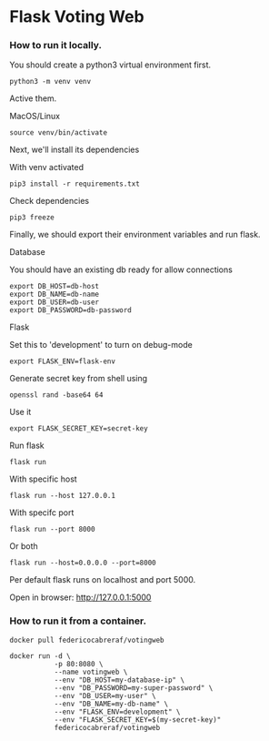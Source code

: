 # Flask Voting Web

### How to run it locally.
You should create a python3 virtual environment first.
```
python3 -m venv venv
```
Active them.

MacOS/Linux
```
source venv/bin/activate
```
Next, we'll install its dependencies

With venv activated
```
pip3 install -r requirements.txt
```
Check dependencies
```
pip3 freeze  
```
Finally, we should export their environment variables and run flask.

Database

You should have an existing db ready for allow connections
```
export DB_HOST=db-host
export DB_NAME=db-name
export DB_USER=db-user
export DB_PASSWORD=db-password
```

Flask

Set this to 'development' to turn on debug-mode
```
export FLASK_ENV=flask-env
```
Generate secret key from shell using 
```
openssl rand -base64 64
```
Use it
```
export FLASK_SECRET_KEY=secret-key
```

Run flask
```
flask run
```
With specific host
```
flask run --host 127.0.0.1
```
With specifc port
```
flask run --port 8000
```
Or both
```
flask run --host=0.0.0.0 --port=8000
```
Per default flask runs on localhost and port 5000.

Open in browser: http://127.0.0.1:5000

### How to run it from a container.
```
docker pull federicocabreraf/votingweb
```
```
docker run -d \
           -p 80:8080 \
           --name votingweb \
           --env "DB_HOST=my-database-ip" \
           --env "DB_PASSWORD=my-super-password" \
           --env "DB_USER=my-user" \
           --env "DB_NAME=my-db-name" \
           --env "FLASK_ENV=development" \
           --env "FLASK_SECRET_KEY=$(my-secret-key)"
           federicocabreraf/votingweb
```
